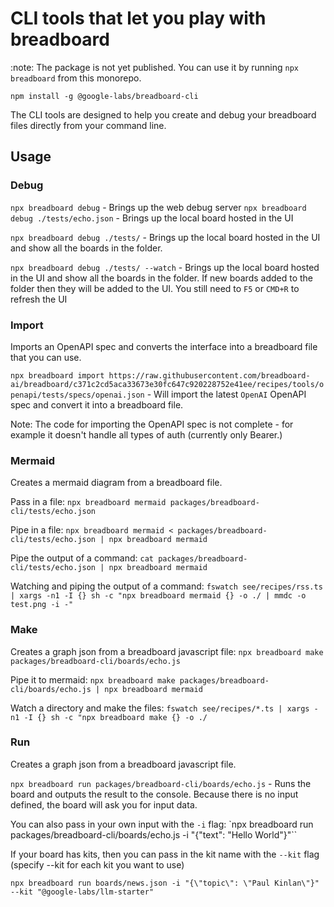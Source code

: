 # CLI tools that let you play with breadboard

:note: The package is not yet published. You can use it by running `npx breadboard` from this monorepo.

`npm install -g @google-labs/breadboard-cli`

The CLI tools are designed to help you create and debug your breadboard files directly from your command line.

## Usage

### Debug

`npx breadboard debug` - Brings up the web debug server
`npx breadboard debug ./tests/echo.json` - Brings up the local board hosted in the UI

`npx breadboard debug ./tests/` - Brings up the local board hosted in the UI and show all the boards in the folder.

`npx breadboard debug ./tests/ --watch` - Brings up the local board hosted in the UI and show all the boards in the folder. If new boards added to the folder then they will be added to the UI. You still need to `F5` or `CMD+R` to refresh the UI

### Import

Imports an OpenAPI spec and converts the interface into a breadboard file that you can use.

`npx breadboard import https://raw.githubusercontent.com/breadboard-ai/breadboard/c371c2cd5aca33673e30fc647c920228752e41ee/recipes/tools/openapi/tests/specs/openai.json` - Will import the latest `OpenAI` OpenAPI spec and convert it into a breadboard file.

Note: The code for importing the OpenAPI spec is not complete - for example it doesn't handle all types of auth (currently only Bearer.)

### Mermaid

Creates a mermaid diagram from a breadboard file.

Pass in a file: `npx breadboard mermaid packages/breadboard-cli/tests/echo.json`

Pipe in a file: `npx breadboard mermaid < packages/breadboard-cli/tests/echo.json | npx breadboard mermaid`

Pipe the output of a command: `cat packages/breadboard-cli/tests/echo.json | npx breadboard mermaid`

Watching and piping the output of a command: `fswatch see/recipes/rss.ts | xargs -n1 -I {} sh -c "npx breadboard mermaid {} -o ./ | mmdc -o test.png -i -"`

### Make

Creates a graph json from a breadboard javascript file: `npx breadboard make packages/breadboard-cli/boards/echo.js`

Pipe it to mermaid: `npx breadboard make packages/breadboard-cli/boards/echo.js | npx breadboard mermaid`

Watch a directory and make the files: `fswatch see/recipes/*.ts | xargs -n1 -I {} sh -c "npx breadboard make {} -o ./`

### Run

Creates a graph json from a breadboard javascript file.

`npx breadboard run packages/breadboard-cli/boards/echo.js` - Runs the board and outputs the result to the console. Because there is no input defined, the board will ask you for input data.

You can also pass in your own input with the `-i` flag: `npx breadboard run packages/breadboard-cli/boards/echo.js -i "{\"text\": \"Hello World\"}"``

If your board has kits, then you can pass in the kit name with the `--kit` flag (specify --kit for each kit you want to use)

`npx breadboard run boards/news.json -i "{\"topic\": \"Paul Kinlan\"}" --kit "@google-labs/llm-starter"`

